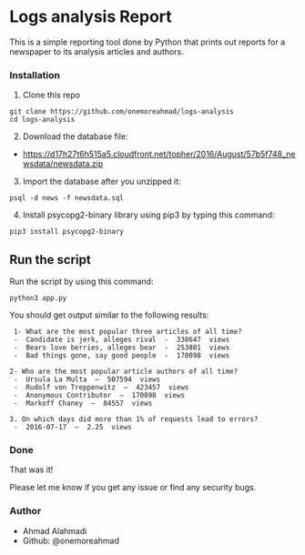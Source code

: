 # Logs analysis Report
This is a simple reporting tool done by Python that prints out reports for a newspaper to its analysis articles and authors.


### Installation  ###

1. Clone this repo

```
git clone https://github.com/onemoreahmad/logs-analysis
cd logs-analysis
```

2. Download the database file:

- https://d17h27t6h515a5.cloudfront.net/topher/2016/August/57b5f748_newsdata/newsdata.zip


3. Import the database after you unzipped it:

```
psql -d news -f newsdata.sql
```

4. Install psycopg2-binary library using pip3 by typing this command:

```
pip3 install psycopg2-binary
```

## Run the script

Run the script by using this command:
```
python3 app.py
```

You should get output similar to the following results:

```
 1- What are the most popular three articles of all time?
 -  Candidate is jerk, alleges rival  -  338647  views
 -  Bears love berries, alleges bear  -  253801  views
 -  Bad things gone, say good people  -  170098  views

2- Who are the most popular article authors of all time?
 -  Ursula La Multa  —  507594  views
 -  Rudolf von Treppenwitz  —  423457  views
 -  Anonymous Contributor  —  170098  views
 -  Markoff Chaney  —  84557  views

3. On which days did more than 1% of requests lead to errors?
 -  2016-07-17  —  2.25  views
```


### Done
That was it!

Please let me know if you get any issue or find any security bugs.

### Author

- Ahmad Alahmadi
- Github: @onemoreahmad

